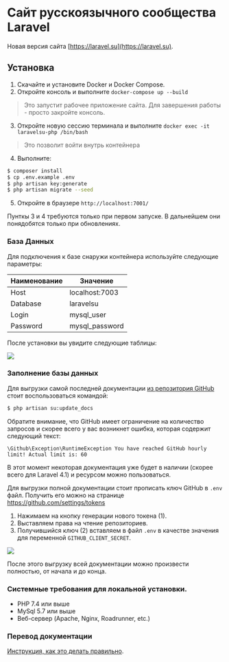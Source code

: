# Сайт русскоязычного сообщества Laravel

Новая версия сайта [https://laravel.su](https://laravel.su). 

## Установка

1. Скачайте и установите Docker и Docker Compose.
2. Откройте консоль и выполните `docker-compose up --build`
> Это запустит рабочее приложение сайта. Для завершения работы - просто закройте консоль.
3. Откройте новую сессию терминала и выполните `docker exec -it laravelsu-php /bin/bash` 
> Это позволит войти внутрь контейнера
4. Выполните:
```bash
$ composer install
$ cp .env.example .env
$ php artisan key:generate
$ php artisan migrate --seed
```
5. Откройте в браузере `http://localhost:7001/`

Пунткы 3 и 4 требуются только при первом запуске. В дальнейшем они понядобятся только при обновлениях.

### База Данных

Для подключения к базе снаружи контейнера используйте следующие параметры:

| Наименование | Значение       |
|--------------|----------------|
| Host         | localhost:7003 |
| Database     | laravelsu      |
| Login        | mysql_user     |
| Password     | mysql_password |

После установки вы увидите следующие таблицы:

![](https://habrastorage.org/webt/sw/xf/2y/swxf2yrlhrkywbprmaidvkxqoow.png)

### Заполнение базы данных

Для выгрузки самой последней документации [из репозитория GitHub](https://github.com/LaravelRUS/docs) стоит 
воспользоваться командой:
```bash
$ php artisan su:update_docs
```

Обратите внимание, что GitHub имеет ограничение на количество запросов и скорее всего у вас возникнет ошибка, 
которая содержит следующий текст:
```
\Github\Exception\RuntimeException You have reached GitHub hourly limit! Actual limit is: 60
```

В этот момент некоторая документация уже будет в наличии (скорее всего для Laravel 4.1) и ресурсом 
можно пользоваться.

Для выгрузки полной документации стоит прописать ключ GitHub в `.env` файл. Получить его можно на 
странице https://github.com/settings/tokens

1) Нажимаем на кнопку генерации нового токена (1).
2) Выставляем права на чтение репозиториев.
3) Получившийся ключ (2) вставляем в файл `.env` в качестве значения для переменной `GITHUB_CLIENT_SECRET`.

![](https://habrastorage.org/webt/eb/xv/17/ebxv172okbewdbgxwn-wquola7g.png)

После этого выгрузку всей документации можно произвести полностью, от начала и до конца.

### Системные требования для локальной установки.

- PHP 7.4 или выше
- MySql 5.7 или выше
- Веб-сервер (Apache, Nginx, Roadrunner, etc.)

### Перевод документации

[Инструкция, как это делать правильно](http://laravel.su/articles/rus-documentation-contribution-guide).
